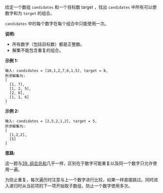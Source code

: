 给定一个数组 `candidates` 和一个目标数 target ，找出 `candidates` 中所有可以使数字和为 `target` 的组合。

`candidates` 中的每个数字在每个组合中只能使用一次。

**说明:**

- 所有数字（包括目标数）都是正整数。
- 解集不能包含重复的组合。 

**示例 1:**

```
输入: candidates = [10,1,2,7,6,1,5], target = 8,
所求解集为:
[
  [1, 7],
  [1, 2, 5],
  [2, 6],
  [1, 1, 6]
]
```

**示例 2:**

```
输入: candidates = [2,5,2,1,2], target = 5,
所求解集为:
[
  [1,2,2],
  [5]
]
```

**思路:**

这一题与[39. 组合总和](https://github.com/Tarocch1/leetcode/tree/master/problems/39.%20%E7%BB%84%E5%90%88%E6%80%BB%E5%92%8C)几乎一样，区别在于数字可能重复以及同一个数字只允许使用一遍。

为防止重复，每次遍历时注意与上一个数字进行比较，如果一样直接跳过。同时进入递归时从当前项的下一项开始取子数组，防止一个数字使用多次。
